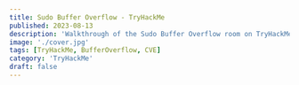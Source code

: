 ```yaml
---
title: Sudo Buffer Overflow - TryHackMe
published: 2023-08-13
description: 'Walkthrough of the Sudo Buffer Overflow room on TryHackMe, covering CVE-2019-18634 exploitation, pwfeedback configuration, and privilege escalation using a PoC.'
image: './cover.jpg'
tags: [TryHackMe, BufferOverflow, CVE]
category: 'TryHackMe'
draft: false
---
```

